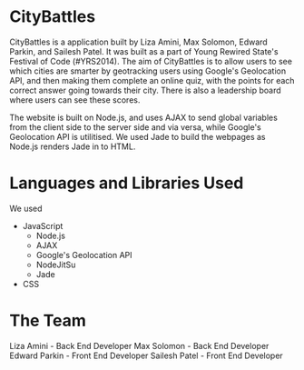 CityBattles
====================
CityBattles is a application built by Liza Amini, Max Solomon, Edward Parkin, and Sailesh Patel. It was built as a part of Young Rewired State's Festival of Code (#YRS2014). The aim of CityBattles is to allow users to see which cities are smarter by geotracking users using Google's Geolocation API, and then making them complete an online quiz, with the points for each correct answer going towards their city. There is also a leadership board where users can see these scores.

The website is built on Node.js, and uses AJAX to send global variables from the client side to the server side and via versa, while Google's Geolocation API is utilitised. We used Jade to build the webpages as Node.js renders Jade in to HTML. 


Languages and Libraries Used
===========================
We used
- JavaScript
  - Node.js
  - AJAX
  - Google's Geolocation API
  - NodeJitSu
  - Jade
- CSS



The Team
====================
Liza Amini - Back End Developer
Max Solomon - Back End Developer
Edward Parkin - Front End Developer
Sailesh Patel - Front End Developer

